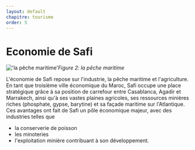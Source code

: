 ```yaml
---
layout: default
chapitre: tourisme
order: 5
---
```


# Economie de Safi



!['la pêche maritime'](/Test-Exposer/Tourisme/images/Peche-petits-pelagiques.jpeg)*Figure 2: la pêche maritime*



<!-- note -->
L'économie de Safi repose sur l'industrie, la pêche maritime et l'agriculture.
 En tant que troisième ville économique du Maroc, Safi occupe une place stratégique grâce à sa position de carrefour entre Casablanca, Agadir et Marrakech, ainsi qu'à ses vastes plaines agricoles, ses ressources minières riches (phosphate, gypse, barytine) et sa façade maritime sur l'Atlantique. 
 Ces avantages ont fait de Safi un pôle économique majeur, avec des industries telles que
 - la conserverie de poisson
 - les minoteries 
 - l'exploitation minière contribuant à son développement.


<!-- new slide -->


